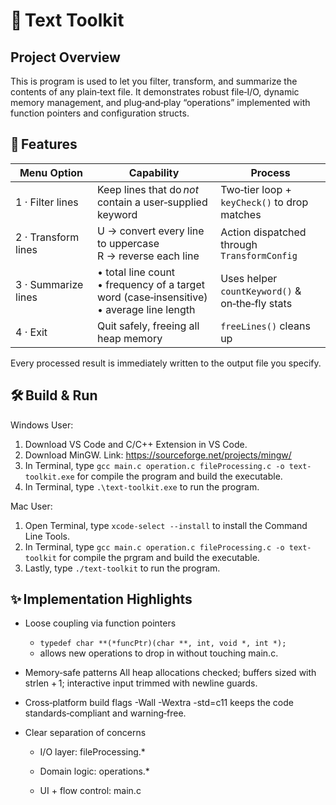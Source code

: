 # 📝 Text Toolkit
## Project Overview
This is program is used to let you filter, transform, and summarize the contents of any plain‑text file.
It demonstrates robust file‑I/O, dynamic memory management, and plug‑and‑play “operations” implemented with function pointers and configuration structs.

## 🔑 Features
| Menu Option | Capability | Process |
|------------|------------|---------|
| 1 · Filter lines | Keep lines that do _not_ contain a user‑supplied keyword | Two‑tier loop + `keyCheck()` to drop matches |
| 2 · Transform lines | U → convert every line to uppercase<br>R → reverse each line | Action dispatched through `TransformConfig` |
| 3 · Summarize lines | • total line count<br>• frequency of a target word (case‑insensitive)<br>• average line length | Uses helper `countKeyword()` & on‑the‑fly stats |
| 4 · Exit | Quit safely, freeing all heap memory | `freeLines()` cleans up |

Every processed result is immediately written to the output file you specify.

## 🛠️ Build & Run
Windows User: 
1. Download VS Code and C/C++ Extension in VS Code.
2. Download MinGW. Link: https://sourceforge.net/projects/mingw/
3. In Terminal, type `gcc main.c operation.c fileProcessing.c -o text-toolkit.exe` for compile the program and build the executable.
4. In Terminal, type `.\text-toolkit.exe` to run the program.

Mac User:
1. Open Terminal, type `xcode-select --install` to install the Command Line Tools.
2. In Terminal, type `gcc main.c operation.c fileProcessing.c -o text-toolkit` for compile the prgram and build the executable.
3. Lastly, type `./text-toolkit` to run the program.


## ✨ Implementation Highlights
- Loose coupling via function pointers

    - `typedef char **(*funcPtr)(char **, int, void *, int *);`  
    - allows new operations to drop in without touching main.c.

- Memory‑safe patterns
All heap allocations checked; buffers sized with strlen + 1; interactive input trimmed with newline guards.

- Cross‑platform build flags
-Wall -Wextra -std=c11 keeps the code standards‑compliant and warning‑free.

- Clear separation of concerns

    - I/O layer: fileProcessing.*

    - Domain logic: operations.*

    - UI + flow control: main.c


